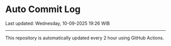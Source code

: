 # Auto Commit Log

Last updated: Wednesday, 10-09-2025 19:26 WIB

---

This repository is automatically updated every 2 hour using GitHub Actions.

